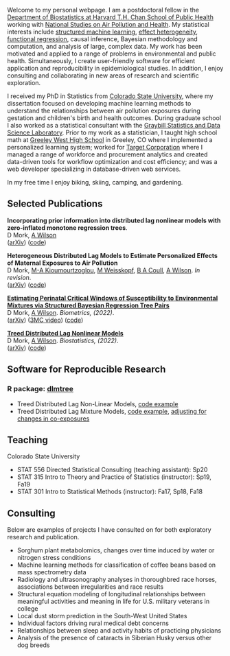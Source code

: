 Welcome to my personal webpage. I am a postdoctoral fellow in the [Department of Biostatistics at Harvard T.H. Chan School of Public Health](https://www.hsph.harvard.edu/biostatistics/) working with [National Studies on Air Pollution and Health](https://www.hsph.harvard.edu/nsaph/). My statistical interests include [structured machine learning](https://onlinelibrary.wiley.com/doi/abs/10.1111/biom.13568), [effect heterogeneity](https://arxiv.org/abs/2109.13763), [functional regression](https://doi.org/10.1093/biostatistics/kxaa051), causal inference, Bayesian methodology and computation, and analysis of large, complex data. My work has been motivated and applied to a range of problems in environmental and public health. Simultaneously, I create user-friendly software for efficient application and reproducibility in epidemiological studies. In addition, I enjoy consulting and collaborating in new areas of research and scientific exploration.  

I received my PhD in Statistics from [Colorado State University](https://statistics.colostate.edu/), where my dissertation focused on developing machine learning methods to understand the relationships between air pollution exposures during gestation and children's birth and health outcomes. During graduate school I also worked as a statistical consultant with the [Graybill Statistics and Data Science Laboratory](https://statlab.colostate.edu/). Prior to my work as a statistician, I taught high school math at [Greeley West High School](https://www.greeleyschools.org/Domain/29) in Greeley, CO where I implemented a personalized learning system; worked for [Target Corporation](https://corporate.target.com) where I managed a range of workforce and procurement analytics and created data-driven tools for workflow optimization and cost efficiency; and was a web developer specializing in database-driven web services.

In my free time I enjoy biking, skiing, camping, and gardening.

## Selected Publications
**Incorporating prior information into distributed lag nonlinear models with zero-inflated monotone regression trees**. <br />D Mork, [A Wilson](https://anderwilson.github.io/)<br />([arXiv](https://arxiv.org/abs/2301.12937)) ([code](https://github.com/danielmork/monotone_dlnm))

**Heterogeneous Distributed Lag Models to Estimate Personalized Effects of Maternal Exposures to Air Pollution**<br />D Mork, [M-A Kioumourtzoglou](https://marianthi.github.io/makLAB.github.io/), [M Weisskopf](https://www.hsph.harvard.edu/weisskopf-lab/), [B A Coull](https://www.hsph.harvard.edu/brent-coull/), [A Wilson](https://anderwilson.github.io/). *In revision*.<br /> ([arXiv](https://arxiv.org/abs/2109.13763)) ([code](https://github.com/danielmork/dlmtree))

[**Estimating Perinatal Critical Windows of Susceptibility to Environmental Mixtures via Structured Bayesian Regression Tree Pairs**](https://onlinelibrary.wiley.com/doi/abs/10.1111/biom.13568)<br />D Mork, [A Wilson](https://anderwilson.github.io/). *Biometrics, (2022)*.<br />([arXiv](http://arxiv.org/abs/2102.09071)) ([3MC video](https://youtu.be/UR3jvu8Wn3k?t=28)) ([code](https://github.com/danielmork/dlmtree))

[**Treed Distributed Lag Nonlinear Models**](https://doi.org/10.1093/biostatistics/kxaa051)<br />D Mork, [A Wilson](https://anderwilson.github.io/). *Biostatistics, (2022)*.<br />([arXiv](https://arxiv.org/abs/2010.06147)) ([code](https://github.com/danielmork/dlmtree))

## Software for Reproducible Research
### R package: [dlmtree](https://github.com/danielmork/dlmtree)
- Treed Distributed Lag Non-Linear Models, [code example](https://danielmork.github.io/dlmtree/TDLNM_Example.html)
- Treed Distributed Lag Mixture Models, [code example](https://danielmork.github.io/dlmtree/TDLMM_Example.html), [adjusting for changes in co-exposures](https://danielmork.github.io/dlmtree/TDLMM_adj_coexp.html)

## Teaching
Colorado State University
- STAT 556 Directed Statistical Consulting (teaching assistant): Sp20
- STAT 315 Intro to Theory and Practice of Statistics (instructor): Sp19, Fa19
- STAT 301 Intro to Statistical Methods (instructor): Fa17, Sp18, Fa18

## Consulting
Below are examples of projects I have consulted on for both exploratory research and publication.
- Sorghum plant metabolomics, changes over time induced by water or nitrogen stress conditions
- Machine learning methods for classification of coffee beans based on mass spectrometry data
- Radiology and ultrasonography analyses in thoroughbred race horses, associations between irregularities and race results
- Structural equation modeling of longitudinal relationships between meaningful activities and meaning in life for U.S. military veterans in college 
- Local dust storm prediction in the South-West United States 
- Individual factors driving rural medical debt concerns
- Relationships between sleep and activity habits of practicing physicians
- Analysis of the presence of cataracts in Siberian Husky versus other dog breeds
